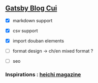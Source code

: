 ## [Gatsby Blog Cui](https://cui-blog.netlify.app/)

- [x] markdown support
- [x] csv support 
- [x] import douban elements
- [ ] format design -> ch/en mixed format ?
- [ ] seo 


### Inspirations : [heichi magazine](http://www.heichimagazine.org/en/about/5/heichi-magazine) 



